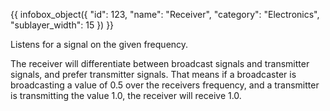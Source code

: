 {{ infobox_object({
	"id": 123,
	"name": "Receiver",
	"category": "Electronics",
	"sublayer_width": 15
}) }}

Listens for a signal on the given frequency.

The receiver will differentiate between broadcast signals and transmitter signals, and prefer transmitter signals. That means if a broadcaster is broadcasting a value of 0.5 over the receivers frequency, and a transmitter is transmitting the value 1.0, the receiver will receive 1.0.